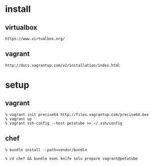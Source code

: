 # install

## virtualbox

    https://www.virtualbox.org/

## vagrant

    http://docs.vagrantup.com/v2/installation/index.html

# setup

## vagrant

    % vagrant init precise64 http://files.vagrantup.com/precise64.box
    % vagrant up
    % vagrant ssh-config --host petatube >> ~/.ssh/config

## chef

    % bundle install --path=vendor/bundle

    % cd chef && bundle exec knife solo prepare vagrant@petatube

